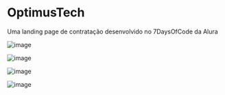 # OptimusTech
Uma landing page de contratação desenvolvido no 7DaysOfCode da Alura

![image](https://github.com/user-attachments/assets/f5d961f6-1cf4-4a81-8b38-d9a1737a36d5)

![image](https://github.com/user-attachments/assets/c766cc57-6370-431f-82fe-91eac2270c61)

![image](https://github.com/user-attachments/assets/ff10c6ec-ec32-49d5-ab91-3d50b091b167)

![image](https://github.com/user-attachments/assets/ba27a6ec-545a-4026-9e78-85469d805719)
